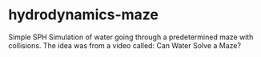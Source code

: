 # hydrodynamics-maze
Simple SPH Simulation of water going through a predetermined maze with collisions.
The idea was from a video called: Can Water Solve a Maze?
